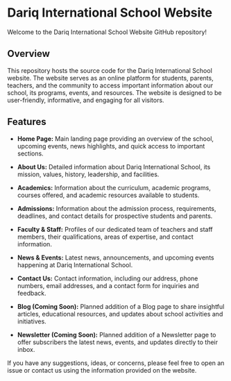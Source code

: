 # Dariq International School Website

Welcome to the Dariq International School Website GitHub repository!

## Overview

This repository hosts the source code for the Dariq International School website. The website serves as an online platform for students, parents, teachers, and the community to access important information about our school, its programs, events, and resources. The website is designed to be user-friendly, informative, and engaging for all visitors.

## Features

- **Home Page:** Main landing page providing an overview of the school, upcoming events, news highlights, and quick access to important sections.
  
- **About Us:** Detailed information about Dariq International School, its mission, values, history, leadership, and facilities.
  
- **Academics:** Information about the curriculum, academic programs, courses offered, and academic resources available to students.
  
- **Admissions:** Information about the admission process, requirements, deadlines, and contact details for prospective students and parents.
  
- **Faculty & Staff:** Profiles of our dedicated team of teachers and staff members, their qualifications, areas of expertise, and contact information.
  
- **News & Events:** Latest news, announcements, and upcoming events happening at Dariq International School.
  
- **Contact Us:** Contact information, including our address, phone numbers, email addresses, and a contact form for inquiries and feedback.

- **Blog (Coming Soon):** Planned addition of a Blog page to share insightful articles, educational resources, and updates about school activities and initiatives.

- **Newsletter (Coming Soon):** Planned addition of a Newsletter page to offer subscribers the latest news, events, and updates directly to their inbox.

If you have any suggestions, ideas, or concerns, please feel free to open an issue or contact us using the information provided on the website.
